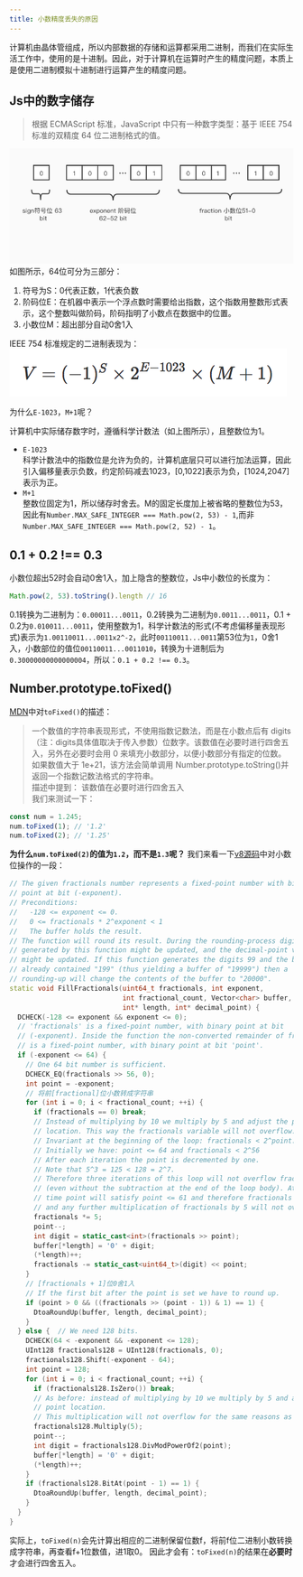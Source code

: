 ```yaml
---
title: 小数精度丢失的原因
---
```

计算机由晶体管组成，所以内部数据的存储和运算都采用二进制，而我们在实际生活工作中，使用的是十进制。因此，对于计算机在运算时产生的精度问题，本质上是使用二进制模拟十进制进行运算产生的精度问题。  
<!-- more -->
## Js中的数字储存
> 根据 ECMAScript 标准，JavaScript 中只有一种数字类型：基于 IEEE 754 标准的双精度 64 位二进制格式的值。

![numInJs](../assets/numInJs.jpg)
如图所示，64位可分为三部分：  
1. 符号为S：0代表正数，1代表负数
2. 阶码位E：在机器中表示一个浮点数时需要给出指数，这个指数用整数形式表示，这个整数叫做阶码，阶码指明了小数点在数据中的位置。
3. 小数位M：超出部分自动0舍1入

IEEE 754 标准规定的二进制表现为：
![numInJs](../assets/numInJsfunc.png)

为什么`E-1023`，`M+1`呢？

计算机中实际储存数字时，遵循科学计数法（如上图所示），且整数位为1。
- `E-1023`  
科学计数法中的指数位是允许为负的，计算机底层只可以进行加法运算，因此引入偏移量表示负数，约定阶码减去1023，[0,1022]表示为负，[1024,2047]表示为正。
- `M+1`  
整数位固定为1，所以储存时舍去。M的固定长度加上被省略的整数位为53，因此有`Number.MAX_SAFE_INTEGER === Math.pow(2, 53) - 1`,而非`Number.MAX_SAFE_INTEGER === Math.pow(2, 52) - 1`。

## 0.1 + 0.2 !== 0.3
小数位超出52时会自动0舍1入，加上隐含的整数位，Js中小数位的长度为：
```js
Math.pow(2, 53).toString().length // 16
```
0.1转换为二进制为：`0.00011...0011`，0.2转换为二进制为`0.0011...0011`，0.1 + 0.2为`0.010011...0011`，使用整数为1，科学计数法的形式(不考虑偏移量表现形式)表示为`1.00110011...0011x2^-2`，此时`00110011...0011`第53位为`1`，0舍1入，小数部位的值位`00110011...0011010`，转换为十进制后为`0.30000000000000004`，所以：`0.1 + 0.2 !== 0.3`。

## Number.prototype.toFixed()

[MDN](https://developer.mozilla.org/zh-CN/docs/Web/JavaScript/Reference/Global_Objects/Number/toFixed)中对`toFixed()`的描述： 
> 一个数值的字符串表现形式，不使用指数记数法，而是在小数点后有 digits（注：digits具体值取决于传入参数）位数字。该数值在必要时进行四舍五入，另外在必要时会用 0 来填充小数部分，以便小数部分有指定的位数。 如果数值大于 1e+21，该方法会简单调用 Number.prototype.toString()并返回一个指数记数法格式的字符串。  
描述中提到：
> 该数值在必要时进行四舍五入  
我们来测试一下：
```js
const num = 1.245;
num.toFixed(1); // '1.2'
num.toFixed(2); // '1.25'
```
**为什么`num.toFixed(2)`的值为`1.2`，而不是`1.3`呢？**
我们来看一下[v8源码](https://github.com/v8/v8/blob/4b9b23521e6fd42373ebbcb20ebe03bf445494f9/src/fixed-dtoa.cc#L242)中对小数位操作的一段：
```cpp
// The given fractionals number represents a fixed-point number with binary
// point at bit (-exponent).
// Preconditions:
//   -128 <= exponent <= 0.
//   0 <= fractionals * 2^exponent < 1
//   The buffer holds the result.
// The function will round its result. During the rounding-process digits not
// generated by this function might be updated, and the decimal-point variable
// might be updated. If this function generates the digits 99 and the buffer
// already contained "199" (thus yielding a buffer of "19999") then a
// rounding-up will change the contents of the buffer to "20000".
static void FillFractionals(uint64_t fractionals, int exponent,
                            int fractional_count, Vector<char> buffer,
                            int* length, int* decimal_point) {
  DCHECK(-128 <= exponent && exponent <= 0);
  // 'fractionals' is a fixed-point number, with binary point at bit
  // (-exponent). Inside the function the non-converted remainder of fractionals
  // is a fixed-point number, with binary point at bit 'point'.
  if (-exponent <= 64) {
    // One 64 bit number is sufficient.
    DCHECK_EQ(fractionals >> 56, 0);
    int point = -exponent;
    // 将前[fractional]位小数转成字符串
    for (int i = 0; i < fractional_count; ++i) {
      if (fractionals == 0) break;
      // Instead of multiplying by 10 we multiply by 5 and adjust the point
      // location. This way the fractionals variable will not overflow.
      // Invariant at the beginning of the loop: fractionals < 2^point.
      // Initially we have: point <= 64 and fractionals < 2^56
      // After each iteration the point is decremented by one.
      // Note that 5^3 = 125 < 128 = 2^7.
      // Therefore three iterations of this loop will not overflow fractionals
      // (even without the subtraction at the end of the loop body). At this
      // time point will satisfy point <= 61 and therefore fractionals < 2^point
      // and any further multiplication of fractionals by 5 will not overflow.
      fractionals *= 5;
      point--;
      int digit = static_cast<int>(fractionals >> point);
      buffer[*length] = '0' + digit;
      (*length)++;
      fractionals -= static_cast<uint64_t>(digit) << point;
    }
    // [fractionals + 1]位0舍1入
    // If the first bit after the point is set we have to round up.
    if (point > 0 && ((fractionals >> (point - 1)) & 1) == 1) {
      DtoaRoundUp(buffer, length, decimal_point);
    }
  } else {  // We need 128 bits.
    DCHECK(64 < -exponent && -exponent <= 128);
    UInt128 fractionals128 = UInt128(fractionals, 0);
    fractionals128.Shift(-exponent - 64);
    int point = 128;
    for (int i = 0; i < fractional_count; ++i) {
      if (fractionals128.IsZero()) break;
      // As before: instead of multiplying by 10 we multiply by 5 and adjust the
      // point location.
      // This multiplication will not overflow for the same reasons as before.
      fractionals128.Multiply(5);
      point--;
      int digit = fractionals128.DivModPowerOf2(point);
      buffer[*length] = '0' + digit;
      (*length)++;
    }
    if (fractionals128.BitAt(point - 1) == 1) {
      DtoaRoundUp(buffer, length, decimal_point);
    }
  }
}
```
实际上，`toFixed(n)`会先计算出相应的二进制保留位数f，将前f位二进制小数转换成字符串，再查看f+1位数值，进1取0。
因此才会有：`toFixed(n)`的结果在**必要时**才会进行四舍五入。